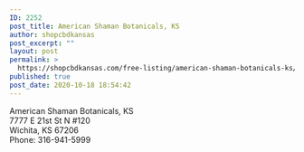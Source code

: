 ```yaml
---
ID: 2252
post_title: American Shaman Botanicals, KS
author: shopcbdkansas
post_excerpt: ""
layout: post
permalink: >
  https://shopcbdkansas.com/free-listing/american-shaman-botanicals-ks/
published: true
post_date: 2020-10-18 18:54:42
---
```

<!-- wp:paragraph -->
<p>American Shaman Botanicals, KS <br>7777 E 21st St N #120 <br>Wichita, KS 67206 <br>Phone: 316-941-5999 </p>
<!-- /wp:paragraph -->

<!-- wp:block {"ref":2251} /-->